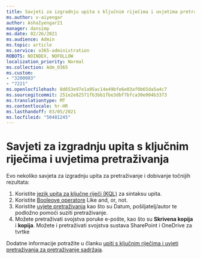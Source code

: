 ```yaml
---
title: Savjeti za izgradnju upita s ključnim riječima i uvjetima pretraživanja
ms.author: v-aiyengar
author: AshaIyengar21
manager: dansimp
ms.date: 02/26/2021
ms.audience: Admin
ms.topic: article
ms.service: o365-administration
ROBOTS: NOINDEX, NOFOLLOW
localization_priority: Normal
ms.collection: Adm_O365
ms.custom:
- "3200003"
- "7221"
ms.openlocfilehash: 8d653e97e1a95ac14e49bfe6e03af0b65da5a4c7
ms.sourcegitcommit: 251e2e82571fb3bb1fbe3dbf7bfca30e004b3373
ms.translationtype: MT
ms.contentlocale: hr-HR
ms.lasthandoff: 03/05/2021
ms.locfileid: "50481245"
---
```

# <a name="tips-for-building-keyword-queries-and-search-conditions"></a>Savjeti za izgradnju upita s ključnim riječima i uvjetima pretraživanja

Evo nekoliko savjeta za izgradnju upita za pretraživanje i dobivanje točnijih rezultata:

1. Koristite [jezik upita za ključne riječi (KQL)](https://go.microsoft.com/fwlink/?linkid=2101591) za sintaksu upita.
1. Koristite [Booleove operatore](https://go.microsoft.com/fwlink/?linkid=2101592) Like and, or, not.
1. Koristite [uvjete pretraživanja](https://go.microsoft.com/fwlink/?linkid=2102410) kao što su Datum, pošiljatelj/autor te podložno pomoći suziti pretraživanje.
1. Možete pretraživati svojstva poruke e-pošte, kao što su **Skrivena kopija** i **kopija**. Možete i pretraživati svojstva sustava SharePoint i OneDrive za tvrtke

Dodatne informacije potražite u članku [upiti s ključnim riječima i uvjeti pretraživanja za pretraživanje sadržaja](https://go.microsoft.com/fwlink/?linkid=2102411).
